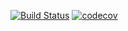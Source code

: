 [![Build Status](https://app.travis-ci.com/Ilnazfah/job4j_tracker.svg?branch=master)](https://app.travis-ci.com/Ilnazfah/job4j_tracker)
[![codecov](https://codecov.io/gh/Ilnazfah/job4j_tracker/branch/master/graph/badge.svg?token=DAYA3JB6FX)](https://codecov.io/gh/Ilnazfah/job4j_tracker)
